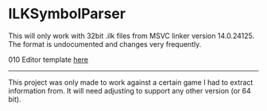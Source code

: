 # ILKSymbolParser

This will only work with 32bit .ilk files from MSVC linker version 14.0.24125. The format is undocumented and changes very frequently.

010 Editor template [here](https://github.com/Nenkai/010GameTemplates/blob/main/Microsoft/MS_ilk_14.0.24215_32bit.bt)

---

This project was only made to work against a certain game I had to extract information from. It will need adjusting to support any other version (or 64 bit).
